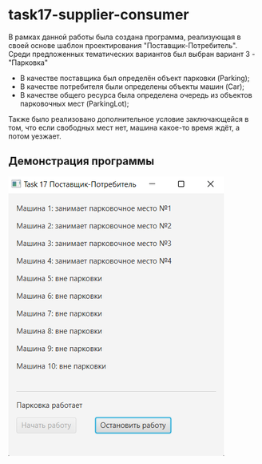 # task17-supplier-consumer
В рамках данной работы была создана программа, реализующая в своей основе шаблон проектирования "Поставщик-Потребитель". Среди предложенных тематических вариантов был выбран вариант 3 - "Парковка"

- В качестве поставщика был определён объект парковки (Parking);
- В качестве потребителя были определены объекты машин (Car);
- В качестве общего ресурса была определена очередь из объектов парковочных мест (ParkingLot);

Также было реализовано дополнительное условие заключающейся в том, что если свободных мест нет, машина какое-то время ждёт, а потом уезжает.

## Демонстрация программы 
![Окно программы](https://github.com/EvseyNovikov/task17-supplier-consumer/blob/main/%D0%9E%D0%BA%D0%BD%D0%BE%20%D0%BF%D1%80%D0%BE%D0%B3%D1%80%D0%B0%D0%BC%D0%BC%D1%8B.png)
